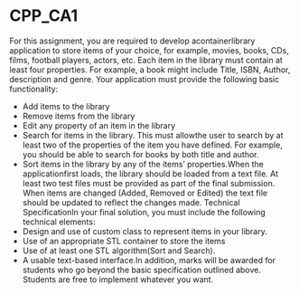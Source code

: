 # CPP_CA1

For this assignment, you are required to develop acontainerlibrary application to store items of your choice, for example, movies, books, CDs, films, football players, actors, etc. Each item in the library must contain at least four properties. 
For example, a book might include Title, ISBN, Author, description and genre. Your application must provide the following basic functionality:
- Add items to the library
- Remove items from the library
- Edit any property of an item in the library
- Search for items in the library. This must allowthe user to search by at least two of the properties of the item you have defined. For example, you should be able to search for books by both title and author.
- Sort items in the library by any of the items’ properties.When the applicationfirst loads, the library should be loaded from a text file. At least two test files must be provided as part of the final submission. When items are changed (Added, Removed or Edited) the text file should be updated to reflect the changes made. Technical SpecificationIn your final solution, you must include the following technical elements:
- Design and use of custom class to represent items in your library.
- Use of an appropriate STL container to store the items
- Use of at least one STL algorithm(Sort and Search).
- A usable text-based interface.In addition, marks will be awarded for students who go beyond the basic specification outlined above. Students are free to implement whatever you want.
